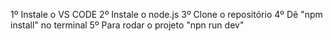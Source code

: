 1º Instale o VS CODE
2º Instale o node.js
3º Clone o repositório
4º Dê "npm install" no terminal
5º Para rodar o projeto "npn run dev"
